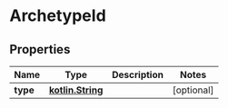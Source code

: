 # ArchetypeId

## Properties
Name | Type | Description | Notes
------------ | ------------- | ------------- | -------------
**type** | [**kotlin.String**](.md) |  |  [optional]
